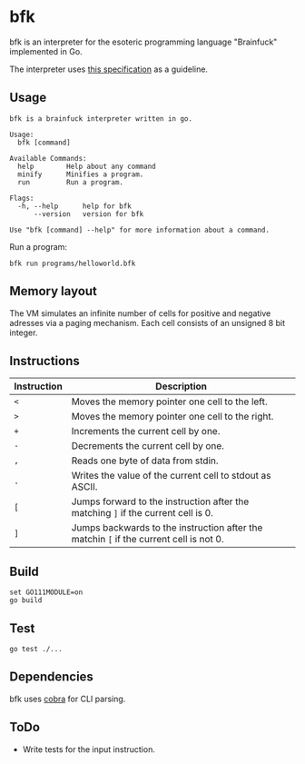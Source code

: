 # bfk

bfk is an interpreter for the esoteric programming 
language "Brainfuck" implemented in Go.

The interpreter uses [this specification](https://github.com/brain-lang/brainfuck/blob/master/brainfuck.md) 
as a guideline.

## Usage

```
bfk is a brainfuck interpreter written in go.

Usage:
  bfk [command]

Available Commands:
  help        Help about any command
  minify      Minifies a program.
  run         Run a program.

Flags:
  -h, --help      help for bfk
      --version   version for bfk

Use "bfk [command] --help" for more information about a command.
```

Run a program:
```
bfk run programs/helloworld.bfk
```

## Memory layout

The VM simulates an infinite number of cells for positive and 
negative adresses via a paging mechanism. 
Each cell consists of an unsigned 8 bit integer.

## Instructions

| Instruction | Description                                                                            |
| ----------- | -------------------------------------------------------------------------------------- |
| `<`         | Moves the memory pointer one cell to the left.                                         |
| `>`         | Moves the memory pointer one cell to the right.                                        |
| `+`         | Increments the current cell by one.                                                    |
| `-`         | Decrements the current cell by one.                                                    |
| `,`         | Reads one byte of data from stdin.                                                     |
| `.`         | Writes the value of the current cell to stdout as ASCII.                               |
| `[`         | Jumps forward to the instruction after the matching `]` if the current cell is 0.      |
| `]`         | Jumps backwards to the instruction after the matchin `[` if the current cell is not 0. |

## Build

```
set GO111MODULE=on
go build
```

## Test

```
go test ./...
```

## Dependencies

bfk uses [cobra](https://github.com/spf13/cobra) for CLI parsing.


## ToDo

- Write tests for the input instruction.